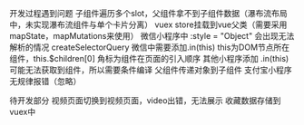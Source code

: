 开发过程遇到问题
子组件遍历多个slot，父组件拿不到子组件数据（瀑布流布局中，未实现瀑布流组件与单个卡片分离）
vuex store挂载到vue父类（需要采用mapState，mapMutations来使用）
微信小程序中 :style = "Object" 会出现无法解析的情况
createSelectorQuery
	微信中需要添加.in(this)  this为DOM节点所在组件，this.$children[0] 角标为组件在页面的引入顺序
	其他小程序添加 .in(this) 可能无法获取到组件，所以需要条件编译
父组件传递对象到子组件 
	支付宝小程序无规律报错（忽略）
 
 待开发部分
视频页面切换到视频页面，video出错，无法展示
收藏数据存储到vuex中